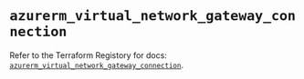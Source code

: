 # `azurerm_virtual_network_gateway_connection`

Refer to the Terraform Registory for docs: [`azurerm_virtual_network_gateway_connection`](https://registry.terraform.io/providers/hashicorp/azurerm/3.69.0/docs/resources/virtual_network_gateway_connection).
